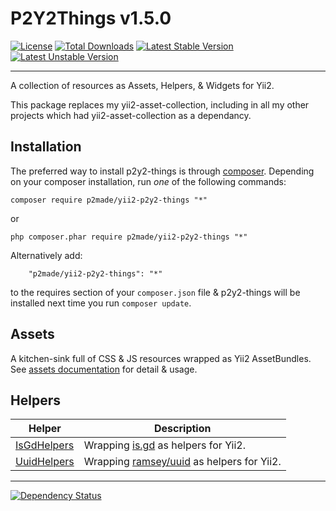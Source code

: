 P2Y2Things v1.5.0
=================

[![License](https://poser.pugx.org/p2made/yii2-p2y2-things/license)](https://packagist.org/packages/p2made/yii2-p2y2-things)
[![Total Downloads](https://poser.pugx.org/p2made/yii2-p2y2-things/downloads)](https://packagist.org/packages/p2made/yii2-p2y2-things)
[![Latest Stable Version](https://poser.pugx.org/p2made/yii2-p2y2-things/v/stable)](https://packagist.org/packages/p2made/yii2-p2y2-things)
[![Latest Unstable Version](https://poser.pugx.org/p2made/yii2-p2y2-things/v/unstable)](https://packagist.org/packages/p2made/yii2-p2y2-things)

---

A collection of resources as Assets, Helpers, & Widgets for Yii2.

This package replaces my yii2-asset-collection, including in all my other projects which had yii2-asset-collection as a dependancy.

Installation
------------

The preferred way to install p2y2-things is through [composer](http://getcomposer.org/download/).
Depending on your composer installation, run *one* of the following commands:

```
composer require p2made/yii2-p2y2-things "*"
```

or

```
php composer.phar require p2made/yii2-p2y2-things "*"
```

Alternatively add:

```
	"p2made/yii2-p2y2-things": "*"
```

to the requires section of your `composer.json` file & p2y2-things will be installed next time you run `composer update`.

Assets
------

A kitchen-sink full of CSS & JS resources wrapped as Yii2 AssetBundles. See [assets documentation](docs/P2Y2Assets) for detail & usage.

Helpers
-------

Helper | Description
------ | -----------
[IsGdHelpers](docs/IsGdHelpers) | Wrapping [is.gd](http://is.gd) as helpers for Yii2.
[UuidHelpers](docs/IsGdHelpers) | Wrapping [ramsey/uuid](https://github.com/ramsey/uuid) as helpers for Yii2.

---
[![Dependency Status](https://www.versioneye.com/user/projects/56de5856df573d00352c66c0/badge.svg?style=flat)](https://www.versioneye.com/user/projects/56de5856df573d00352c66c0)
